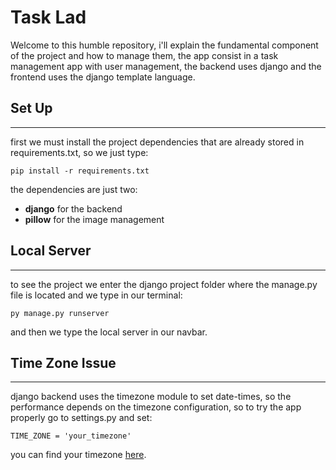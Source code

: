 # Task Lad
Welcome to this humble repository, i'll explain the fundamental component of the project and how to manage them, the app consist in a task management app with user management, the backend uses django and the frontend uses the django template language.
## Set Up
---
first we must install the project dependencies that are already stored in requirements.txt, so we just type:
``` 
pip install -r requirements.txt

```
the dependencies are just two:
- **django** for the backend
- **pillow** for the image management
## Local Server
---
to see the project we enter the django project folder where the manage.py file is located and we type in our terminal:
```
py manage.py runserver
```
and then we type the local server in our navbar.
## Time Zone Issue
---
django backend uses the timezone module to set date-times, so the performance depends on the timezone configuration, so to try the app properly go to settings.py and set:
```
TIME_ZONE = 'your_timezone'
```
you can find your timezone [here](https://en.wikipedia.org/wiki/List_of_tz_database_time_zones).